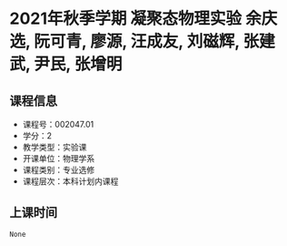 # 2021年秋季学期 凝聚态物理实验 余庆选, 阮可青, 廖源, 汪成友, 刘磁辉, 张建武, 尹民, 张增明






## 课程信息

- 课程号：002047.01
- 学分：2
- 教学类型：实验课
- 开课单位：物理学系
- 课程类别：专业选修
- 课程层次：本科计划内课程

## 上课时间

```
None
```

